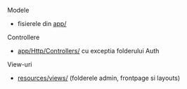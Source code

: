 
Modele
 - fisierele din [app/](app/)
 
Controllere
- [app/Http/Controllers/](app/Http/Controllers/) cu exceptia folderului Auth
  
View-uri
- [resources/views/](resources/views/) (folderele admin, frontpage si layouts)
